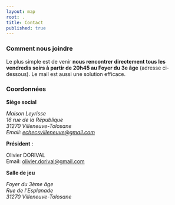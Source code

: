 ```yaml
---
layout: map
root: .
title: Contact
published: true
---
```


### Comment nous joindre ###

Le plus simple est de venir **nous rencontrer directement tous les vendredis soirs à partir de 20h45 au Foyer du 3e âge** (adresse ci-dessous). Le mail est aussi une solution efficace.


### Coordonnées ###

**Siège social**
<address>
    <p>Maison Leyrisse<br/>
        16 rue de la République<br/>
        31270 Villeneuve-Tolosane<br/>
      Email: <a href="mailto:echecsvilleneuve@gmail.com">echecsvilleneuve@gmail.com</a>
    </p>
</address>

**Président** : 
<p>Olivier DORIVAL<br/>
  Email: <a href="mailto:olivier.dorival@gmail.com">olivier.dorival@gmail.com</a>
</p>

**Salle de jeu**
<address>
    <p>Foyer du 3ème âge<br/>
        Rue de l'Esplanade<br/>
        31270 Villeneuve-Tolosane
    </p>
</address>
<div id="map"></div>
